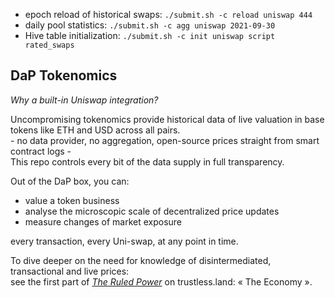 - epoch reload of historical swaps: `./submit.sh -c reload uniswap 444`
- daily pool statistics: `./submit.sh -c agg uniswap 2021-09-30`
- Hive table initialization: `./submit.sh -c init uniswap script rated_swaps`

## DaP Tokenomics
*Why a built-in Uniswap integration?*

Uncompromising tokenomics provide historical data of live valuation in base tokens like ETH and USD across all pairs.\
\- no data provider, no aggregation, open-source prices straight from smart contract logs -\
This repo controls every bit of the data supply in full transparency.

Out of the DaP box, you can:
- value a token business
- analyse the microscopic scale of decentralized price updates
- measure changes of market exposure

every transaction, every Uni-swap, at any point in time.

To dive deeper on the need for knowledge of disintermediated, transactional and live prices:\
see the first part of [*The Ruled Power*](https://power.trustless.land) on trustless.land: « The Economy ».

